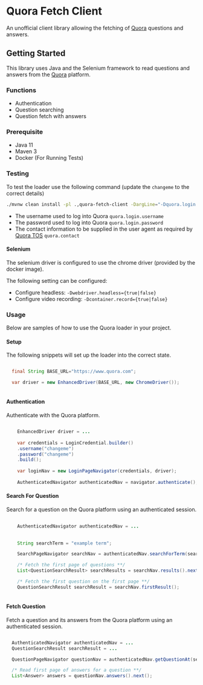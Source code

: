# Quora Fetch Client

An unofficial client library allowing the fetching of [Quora](https://www.quora.com/) questions and answers. 

## Getting Started

This library uses Java and the Selenium framework to read questions and answers from the [Quora](https://www.quora.com/)  platform.

### Functions

- Authentication
- Question searching
- Question fetch with answers

### Prerequisite

- Java 11
- Maven 3
- Docker (For Running Tests)

### Testing

To test the loader use the following command (update the `changeme` to the correct details)

```BASH
./mvnw clean install -pl .,quora-fetch-client -DargLine="-Dquora.login.username=changeme -Dquora.login.password=changeme -Dquora.contact=changeme"
```

- The username used to log into Quora `quora.login.username` 
- The password used to log into Quora `quora.login.password`
- The contact information to be supplied in the user agent as required by [Quora TOS](https://www.quora.com/about/tos) `quora.contact`

#### Selenium

The selenium driver is configured to use the chrome driver (provided by the docker image). 

The following setting can be configured:

- Configure headless: `-Dwebdriver.headless={true|false}`
- Configure video recording: `-Dcontainer.record={true|false}`

### Usage

Below are samples of how to use the Quora loader in your project.

#### Setup

The following snippets will set up the loader into the correct state.

```JAVA

  final String BASE_URL="https://www.quora.com";

  var driver = new EnhancedDriver(BASE_URL, new ChromeDriver());
  
```

#### Authentication

Authenticate with the Quora platform.

```JAVA

    EnhancedDriver driver = ...
        
    var credentials = LoginCredential.builder()
    .username("changeme")
    .password("changeme")
    .build();
    
    var loginNav = new LoginPageNavigator(credentials, driver);
    
    AuthenticatedNavigator authenticatedNav = navigator.authenticate();

```

#### Search For Question

Search for a question on the Quora platform using an authenticated session.

```JAVA
    
    AuthenticatedNavigator authenticatedNav = ...
        
        
    String searchTerm = "example term";

    SearchPageNavigator searchNav = authenticatedNav.searchForTerm(searchTerm);

    /* Fetch the first page of questions **/
    List<QuestionSearchResult> searchResults = searchNav.results().next();

    /* Fetch the first question on the first page **/
    QuestionSearchResult searchResult = searchNav.firstResult();
    
```

#### Fetch Question

Fetch a question and its answers from the Quora platform using an authenticated session.

```JAVA

  AuthenticatedNavigator authenticatedNav = ...
  QuestionSearchResult searchResult = ...

  QuestionPageNavigator questionNav = authenticatedNav.getQuestionAt(searchResult.getLocation());

  /* Read first page of answers for a question **/
  List<Answer> answers = questionNav.answers().next();
  
```
